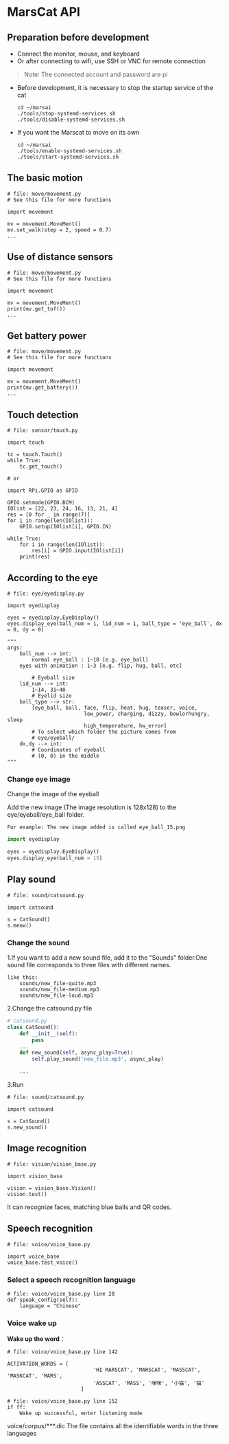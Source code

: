 ﻿# MarsCat API

## Preparation before development
- Connect the monitor, mouse, and keyboard
- Or after connecting to wifi, use SSH or VNC for remote connection

> Note: The connected account and password are pi
- Before development, it is necessary to stop the startup service of the cat
    ```
    cd ~/marsai
    ./tools/stop-systemd-services.sh
    ./tools/disable-systemd-services.sh
    ```
- If you want the Marscat to move on its own
    ```
    cd ~/marsai
    ./tools/enable-systemd-services.sh
    ./tools/start-systemd-services.sh
    ```

## The basic motion
```
# file: move/movement.py
# See this file for more functions

import movement

mv = movement.MoveMent()
mv.set_walk(step = 2, speed = 0.7)
...
```

## Use of distance sensors
```
# file: move/movement.py
# See this file for more functions

import movement

mv = movement.MoveMent()
print(mv.get_tof())
...
```

## Get battery power
```
# file: move/movement.py
# See this file for more functions

import movement

mv = movement.MoveMent()
print(mv.get_battery())
...
```

## Touch detection
```
# file: sensor/touch.py

import touch

tc = touch.Touch()
while True:
    tc.get_touch()

# or

import RPi.GPIO as GPIO

GPIO.setmode(GPIO.BCM)
IOlist = [22, 23, 24, 16, 13, 21, 4]
res = [0 for _ in range(7)]
for i in range(len(IOlist)):
    GPIO.setup(IOlist[i], GPIO.IN)

while True:
    for i in range(len(IOlist)):
        res[i] = GPIO.input(IOlist[i])
    print(res)
```


## According to the eye
```
# file: eye/eyedisplay.py

import eyedisplay

eyes = eyedisplay.EyeDisplay()
eyes.display_eye(ball_num = 1, lid_num = 1, ball_type = 'eye_ball', dx = 0, dy = 0)

"""
args:
    ball_num --> int:
        normal eye_ball : 1~10 [e.g. eye_ball]
	eyes with animation : 1~3 [e.g. flip, hug, ball, etc]

        # Eyeball size
    lid_num --> int:
        1~14, 31~40
        # Eyelid size
    ball_type --> str:
        [eye_ball, ball, face, flip, heat, hug, teaser, voice,
                         low_power, charging, dizzy, bowlorhungry, sleep
                         high_temperature, hw_error]
        # To select which folder the picture comes from
        # eye/eyeball/
    dx,dy --> int:
        # Coordinates of eyeball
        # (0, 0) in the middle
"""
```
### Change eye image

Change the image of the eyeball

Add the new image (The image resolution is 128x128) to the eye/eyeball/eye_ball folder.

    For example: The new image added is called eye_ball_15.png

```python
import eyedisplay

eyes = eyedisplay.EyeDisplay()
eyes.display_eye(ball_num = 15)
```

## Play sound
```
# file: sound/catsound.py

import catsound

s = CatSound()
s.meow()
```

### Change the sound

1.If you want to add a new sound file, add it to the "Sounds" folder.One sound file corresponds to three files with different names.

    like this:
        sounds/new_file-quite.mp3
        sounds/new_file-medium.mp3
        sounds/new_file-loud.mp3
            
2.Change the catsound.py file
```python
# catsound.py
class CatSound():
    def __init__(self):
        pass
    ...
    def new_sound(self, async_play=True):
        self.play_sound('new_file.mp3', async_play)

    ...
```
3.Run
```
# file: sound/catsound.py

import catsound

s = CatSound()
s.new_sound()
```

## Image recognition
```
# file: vision/vision_base.py

import vision_base

vision = vision_base.Vision()
vision.test()
```
It can recognize faces, matching blue balls and QR codes.


## Speech recognition

```
# file: voice/voice_base.py

import voice_base
voice_base.test_voice()
```
### Select a speech recognition language
```
# file: voice/voice_base.py line 28 
def speak_config(self):
    language = "Chinese"
```

### Voice wake up

**Wake up the word**：
```
# file: voice/voice_base.py line 142

ACTIVATION_WORDS = [
                            'HI MARSCAT', 'MARSCAT', 'MASSCAT', 'MASKCAT', 'MARS',
                            'ASSCAT', 'MASS', '咪咪', '小猫', '猫'
                        ]
```

```
# file: voice/voice_base.py line 152
if ff:
    Wake up successful, enter listening mode
```
voice/corpus/***.dic The file contains all the identifiable words in the three languages